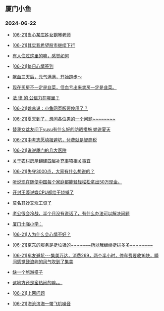 ## 厦门小鱼 
### 2024-06-22

+ [[06-21]当心某庄姓女钢琴老师](http://bbs.xmfish.com/read-htm-tid-18207774.html)

+ [[06-21]其实我希望股市继续下行](http://bbs.xmfish.com/read-htm-tid-18207835.html)

+ [有人住过这里的嘛，感觉如何](http://bbs.xmfish.com/read-htm-tid-18207937.html)

+ [[06-21]每日心情签到](http://bbs.xmfish.com/read-htm-tid-18207764.html)

+ [献血三天后，元气满满，开始跑步～](http://bbs.xmfish.com/read-htm-tid-18207810.html)

+ [现在买房不一定是韭菜，但血亏出来卖房一定是韭菜。](http://bbs.xmfish.com/read-htm-tid-18208009.html)

+ [法 律 的 公信力在哪里？](http://bbs.xmfish.com/read-htm-tid-18207897.html)

+ [[06-21]姚总说：小鱼网页版要停用了？](http://bbs.xmfish.com/read-htm-tid-18207848.html)

+ [[06-21]夏天到了，想问各位男的一个问题~~~~~~~~](http://bbs.xmfish.com/read-htm-tid-18207950.html)

+ [替我女盆友问下yuyu有什么好的防晒措施
她说夏天](http://bbs.xmfish.com/read-htm-tid-18207841.html)

+ [[06-21]中考志愿填报避坑，付费就是智商税](http://bbs.xmfish.com/read-htm-tid-18207962.html)

+ [[06-21]说说厦门的几大医院](http://bbs.xmfish.com/read-htm-tid-18208064.html)

+ [关于农村房屋翻建四层补充事项相关事宜](http://bbs.xmfish.com/read-htm-tid-18207922.html)

+ [[06-21]失守3000点，大家有什么想说的？](http://bbs.xmfish.com/read-htm-tid-18208085.html)

+ [听说现在随便中国每个家庭都能轻轻松松拿出50万现金。](http://bbs.xmfish.com/read-htm-tid-18208097.html)

+ [开封王婆说媒CPU都给干烧掉了](http://bbs.xmfish.com/read-htm-tid-18207992.html)

+ [莫名其妙又涨工资了](http://bbs.xmfish.com/read-htm-tid-18208152.html)

+ [老公很会冷战，半个月没有说话了，有什么办法可以解决问题](http://bbs.xmfish.com/read-htm-tid-18208209.html)

+ [厦门十强小学：](http://bbs.xmfish.com/read-htm-tid-18208108.html)

+ [[06-21]人为什么会心情不好？](http://bbs.xmfish.com/read-htm-tid-18208017.html)

+ [[06-21]京东的服务是挺垃圾的~~~~~~~所以我继续挺拼多多~~~~~~~~](http://bbs.xmfish.com/read-htm-tid-18207981.html)

+ [[06-21]车友避坑---集美万达，消费269，两个半小时，停车费要收16块，瞬间感觉鼓浪屿的风气吹到了集美](http://bbs.xmfish.com/read-htm-tid-18208205.html)

+ [缺一个旅游搭子](http://bbs.xmfish.com/read-htm-tid-18208042.html)

+ [这地方还是蛮热闹的嘛。。](http://bbs.xmfish.com/read-htm-tid-18208172.html)

+ [[06-21]上网问题](http://bbs.xmfish.com/read-htm-tid-18208091.html)

+ [[06-21]海沧滨海一带飞机噪音](http://bbs.xmfish.com/read-htm-tid-18208111.html)

